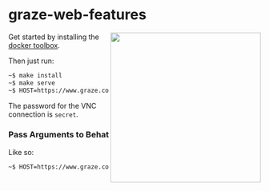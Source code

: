 # graze-web-features

<img src="https://i.imgur.com/Wywm50T.gif" align="right" width="300" />

Get started by installing the [docker toolbox](https://www.docker.com/products/docker-toolbox).

Then just run:

```bash
~$ make install
~$ make serve
~$ HOST=https://www.graze.com make test
```

The password for the VNC connection is `secret`.

### Pass Arguments to Behat

Like so:

```bash
~$ HOST=https://www.graze.com make test -- --help
```
